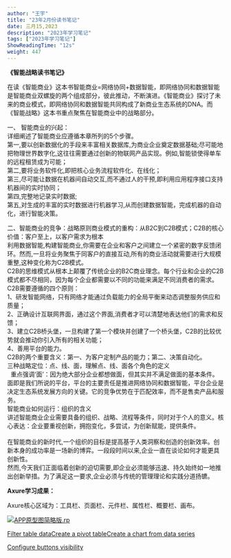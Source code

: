 ```yaml
---
author: "王宇"
title: "23年2月份读书笔记"
date: 三月15,2023
description: "2023年学习笔记"
tags: ["2023年学习笔记"]
ShowReadingTime: "12s"
weight: 447
---
```

**《智能战略读书笔记》**

  
在读《智能商业》这本书智能商业=网络协同+数据智能，即网络协同和数据智能是智能商业双螺旋的两个组成部分，彼此推动，不断演进。《智能商业》探讨了未来的商业模式，即网络协同和数据智能共同构成了新商业生态系统的DNA。而《智能战略》这本书重点聚焦在智能商业中的战略部分。

  
一、 智能商业的兴起：   
详细阐述了智能商业应遵循本章所列的5个步骤。  
第一,要以创新数据化的手段来丰富相关数据库,为商业企业奠定数据基础;尽可能地把物理世界数字化,这往往需要通过创新的物联网产品实现。例如,智能锁使得单车的远程租赁成为可能；  
第二,要将业务软件化,即把核心业务流程软件化、在线化；  
第三,尽可能让数据在机器间自动交互,而不通过人的干预,即利用应用程序接口支持机器间的实时协同；  
第四,完整地记录实时数据;  
第五,对生成的丰富的实时数据进行机器学习,从而创建数据智能，完成机器的自动化，进行智能决策。

  
二、智能商业的竞争：战略原则商业模式的重构：从B2C到C2B模式；C2B的核心价值：客户至上，以客户需求为根本  
利用数据智能,构建智能商业,你需要在企业和客户之间建立一个紧密的数字反馈闭环。然而,一旦将业务聚焦于同客户的直接互动,所有的商业活动就需要进行大规模重整,这种变化称为C2B模式。  
C2B的思维模式从根本上颠覆了传统企业的B2C商业理念。每个行业和企业的C2B模式都不尽相同，因为每个企业都需要以不同的功能来满足不同消费者的需求。   
C2B需要遵循的四个原则：  
1、研发智能网络，只有网络才能通过负载能力的全局平衡来动态调整服务供应和质量；  
2、正确设计互联网界面，通过这个界面,消费者才可以清楚地表达他们的需求和反馈；  
3、建立C2B桥头堡，一旦构建了第一个模块并创建了一个桥头堡，C2B的比较优势就会推动你引入所有的相关功能；  
4、善用平台的能力。  
C2B的两个重要含义：第一、为客户定制产品的能力；第二、决策自动化。  
三种战略定位：点、线、面，理解点、线、面各个角色的定义  
  重点强调‘面’：因为绝大部分企业都想做面，但其实并不满足做面的基本条件。面即是我们所说的平台，平台的主要责任是推进网络协同和数据智能，平台企业是决定生态系统发展方向的关键。它的竞争优势在于匹配效率，而不是售卖产品和服务。  
智能商业如何运行：组织的含义  
讲述智能商业企业需要具备的组织、战略、流程等条件，同时对于个人的意义。核心表达：企业要重视创新，拥抱变化，多尝试，为创新赋能，提供条件。  
   
在智能商业的新时代,一个组织的目标是提高基于人类洞察和创造的创新效率。创新本身的成功率是一场新的博弈。一段段时间以来,企业一直在谈论如何才能更具创新性。  
然而,今天我们正面临着创新的迫切需要,即企业必须能够迅速、持久始终如一地推出创新举措。为了满足这一要求,企业必须与传统的管理理论和实践分道扬镳。

  

**Axure学习成果：**

Axure核心区域为：工具栏、页面栏、元件栏、属性栏、概要栏、画布。

[![](/s/-vky9ok/8401/008d09724398b50e93468e30a239d4f6d750af9b/4.1.1/_/download/resources/com.atlassian.confluence.plugins.confluence-view-file-macro:view-file-macro-resources/images/placeholder-medium-file.png)APP原型图简略版.rp](/download/attachments/97883207/APP%E5%8E%9F%E5%9E%8B%E5%9B%BE%E7%AE%80%E7%95%A5%E7%89%88.rp?version=1&modificationDate=1677721821448&api=v2)

  

  

[Filter table data](#)[Create a pivot table](#)[Create a chart from data series](#)

[Configure buttons visibility](/users/tfac-settings.action)
